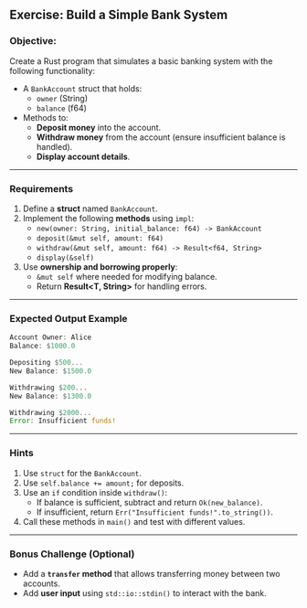 ## **Exercise: Build a Simple Bank System**

### **Objective:**

Create a Rust program that simulates a basic banking system with the following functionality:

- A `BankAccount` struct that holds:
  - `owner` (String)
  - `balance` (f64)
- Methods to:
  - **Deposit money** into the account.
  - **Withdraw money** from the account (ensure insufficient balance is handled).
  - **Display account details**.

---

### **Requirements**

1. Define a **struct** named `BankAccount`.
2. Implement the following **methods** using `impl`:
   - `new(owner: String, initial_balance: f64) -> BankAccount`
   - `deposit(&mut self, amount: f64)`
   - `withdraw(&mut self, amount: f64) -> Result<f64, String>`
   - `display(&self)`
3. Use **ownership and borrowing properly**:
   - `&mut self` where needed for modifying balance.
   - Return **Result<T, String>** for handling errors.

---

### **Expected Output Example**

```rust
Account Owner: Alice
Balance: $1000.0

Depositing $500...
New Balance: $1500.0

Withdrawing $200...
New Balance: $1300.0

Withdrawing $2000...
Error: Insufficient funds!
```

---

### **Hints**

1. Use `struct` for the `BankAccount`.
2. Use `self.balance += amount;` for deposits.
3. Use an `if` condition inside `withdraw()`:
   - If balance is sufficient, subtract and return `Ok(new_balance)`.
   - If insufficient, return `Err("Insufficient funds!".to_string())`.
4. Call these methods in `main()` and test with different values.

---

### **Bonus Challenge (Optional)**

- Add a **`transfer` method** that allows transferring money between two accounts.
- Add **user input** using `std::io::stdin()` to interact with the bank.
